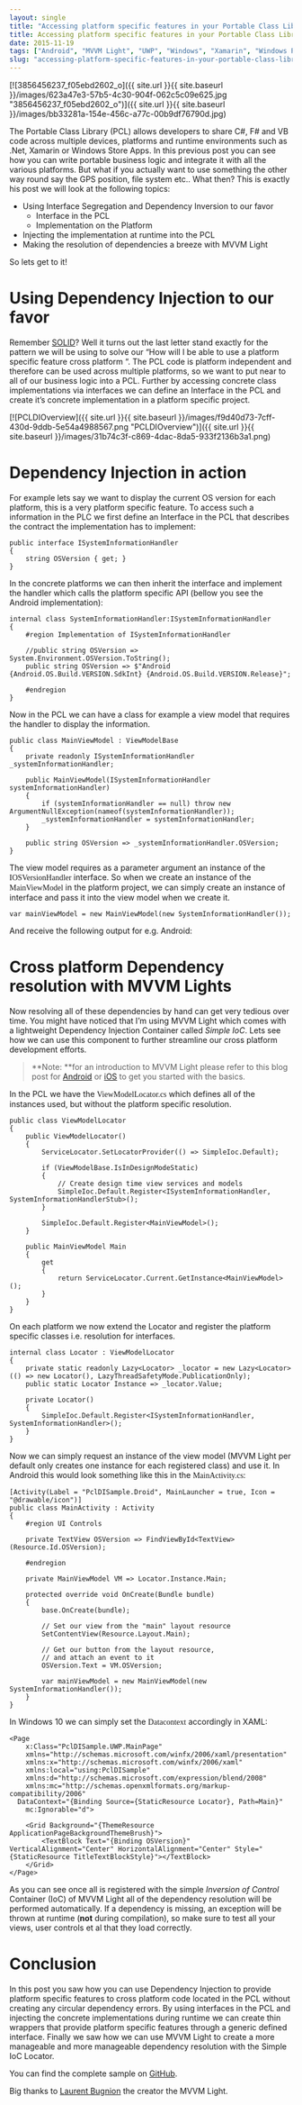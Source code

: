 ```yaml
---
layout: single
title: "Accessing platform specific features in your Portable Class Library (PCL) through Dependency Injection (DI)"
title: Accessing platform specific features in your Portable Class Library (PCL) through Dependency Injection (DI)
date: 2015-11-19
tags: ["Android", "MVVM Light", "UWP", "Windows", "Xamarin", "Windows Phone", "Xamarin.Forms", "iOS"]
slug: "accessing-platform-specific-features-in-your-portable-class-library-pcl-through-dependency-injection-di"
---
```


[![3856456237_f05ebd2602_o]({{ site.url }}{{ site.baseurl }}/images/623a47e3-57b5-4c30-904f-062c5c09e625.jpg "3856456237_f05ebd2602_o")]({{ site.url }}{{ site.baseurl }}/images/bb33281a-154e-456c-a77c-00b9df76790d.jpg)
 
The Portable Class Library (PCL) allows developers to share C#, F# and VB code across multiple devices, platforms and runtime environments such as .Net, Xamarin or Windows Store Apps. In this previous post you can see how you can write portable business logic and integrate it with all the various platforms. But what if you actually want to use something the other way round say the GPS position, file system etc.. What then? This is exactly his post we will look at the following topics:
 
- Using Interface Segregation and Dependency Inversion to our favor
    - Interface in the PCL
    - Implementation on the Platform
- Injecting the implementation at runtime into the PCL
- Making the resolution of dependencies a breeze with MVVM Light

 
So lets get to it!
 
# Using Dependency Injection to our favor
 
Remember [SOLID](https://en.wikipedia.org/wiki/SOLID_%28object-oriented_design%29 "link to solid explenation on wikipedia")? Well it turns out the last letter stand exactly for the pattern we will be using to solve our “How will I be able to use a platform specific feature cross platform “. The PCL code is platform independent and therefore can be used across multiple platforms, so we want to put near to all of our business logic into a PCL. Further by accessing concrete class implementations via interfaces we can define an Interface in the PCL and create it’s concrete implementation in a platform specific project.
 
[![PCLDIOverview]({{ site.url }}{{ site.baseurl }}/images/f9d40d73-7cff-430d-9ddb-5e54a4988567.png "PCLDIOverview")]({{ site.url }}{{ site.baseurl }}/images/31b74c3f-c869-4dac-8da5-933f2136b3a1.png)
 
# Dependency Injection in action
 
For example lets say we want to display the current OS version for each platform, this is a very platform specific feature. To access such a information in the PLC we first define an Interface in the PCL that describes the contract the implementation has to implement:


    public interface ISystemInformationHandler
    {
        string OSVersion { get; }
    }


In the concrete platforms we can then inherit the interface and implement the handler which calls the platform specific API (bellow you see the Android implementation):


    internal class SystemInformationHandler:ISystemInformationHandler
    {
        #region Implementation of ISystemInformationHandler
    
        //public string OSVersion => System.Environment.OSVersion.ToString();
        public string OSVersion => $"Android {Android.OS.Build.VERSION.SdkInt} {Android.OS.Build.VERSION.Release}";
    
        #endregion
    }


Now in the PCL we can have a class for example a view model that requires the handler to display the information.


    public class MainViewModel : ViewModelBase
    {
        private readonly ISystemInformationHandler _systemInformationHandler;
    
        public MainViewModel(ISystemInformationHandler systemInformationHandler)
        {
            if (systemInformationHandler == null) throw new ArgumentNullException(nameof(systemInformationHandler));
            _systemInformationHandler = systemInformationHandler;
        }
    
        public string OSVersion => _systemInformationHandler.OSVersion;
    }


The view model requires as a parameter argument an instance of the <font face="Consolas">IOSVersionHandler</font> interface. So when we create an instance of the <font face="Consolas">MainViewModel</font> in the platform project, we can simply create an instance of interface and pass it into the view model when we create it.


    var mainViewModel = new MainViewModel(new SystemInformationHandler());


And receive the following output for e.g. Android:



# Cross platform Dependency resolution with MVVM Lights

Now resolving all of these dependencies by hand can get very tedious over time. You might have noticed that I’m using MVVM Light which comes with a lightweight Dependency Injection Container called *Simple IoC*. Lets see how we can use this component to further streamline our cross platform development efforts.


> **Note: **for an introduction to MVVM Light please refer to this blog post for <font style="background-color: #ffff00"></font><font style=""><a title="Android MVVMLight Introduction" href="https://mallibone.com/post/xamarinandroid-and-mvvm-light-bindings" target="_blank"><font style="">Android</font></a><font style=""> or </font><a title="iOS MVVM Light introduction" href="https://mallibone.com/post/mvvm-light-bindings-under-xamarin.ios" target="_blank"><font style="">iOS</font></a> </font><font style="background-color: #ffff00"></font>to get you started with the basics.


In the PCL we have the <font face="Consolas">ViewModelLocator.cs</font> which defines all of the instances used, but without the platform specific resolution.


    public class ViewModelLocator
    {
        public ViewModelLocator()
        {
            ServiceLocator.SetLocatorProvider(() => SimpleIoc.Default);
    
            if (ViewModelBase.IsInDesignModeStatic)
            {
                // Create design time view services and models
                SimpleIoc.Default.Register<ISystemInformationHandler, SystemInformationHandlerStub>();
            }
    
            SimpleIoc.Default.Register<MainViewModel>();
        }
    
        public MainViewModel Main
        {
            get
            {
                return ServiceLocator.Current.GetInstance<MainViewModel>();
            }
        }
    }


On each platform we now extend the Locator and register the platform specific classes i.e. resolution for interfaces.


    internal class Locator : ViewModelLocator
    {
        private static readonly Lazy<Locator> _locator = new Lazy<Locator>(() => new Locator(), LazyThreadSafetyMode.PublicationOnly);
        public static Locator Instance => _locator.Value;
    
        private Locator()
        {
            SimpleIoc.Default.Register<ISystemInformationHandler, SystemInformationHandler>();
        }
    }


Now we can simply request an instance of the view model (MVVM Light per default only creates one instance for each registered class) and use it. In Android this would look something like this in the <font face="Consolas">MainActivity.cs</font>:


    [Activity(Label = "PclDISample.Droid", MainLauncher = true, Icon = "@drawable/icon")]
    public class MainActivity : Activity
    {
        #region UI Controls
    
        private TextView OSVersion => FindViewById<TextView>(Resource.Id.OSVersion);
    
        #endregion
    
        private MainViewModel VM => Locator.Instance.Main;
    
        protected override void OnCreate(Bundle bundle)
        {
            base.OnCreate(bundle);
    
            // Set our view from the "main" layout resource
            SetContentView(Resource.Layout.Main);
    
            // Get our button from the layout resource,
            // and attach an event to it
            OSVersion.Text = VM.OSVersion;
    
            var mainViewModel = new MainViewModel(new SystemInformationHandler());
        }
    }


In Windows 10 we can simply set the <font face="Consolas">Datacontext</font> accordingly in XAML:


    <Page
        x:Class="PclDISample.UWP.MainPage"
        xmlns="http://schemas.microsoft.com/winfx/2006/xaml/presentation"
        xmlns:x="http://schemas.microsoft.com/winfx/2006/xaml"
        xmlns:local="using:PclDISample"
        xmlns:d="http://schemas.microsoft.com/expression/blend/2008"
        xmlns:mc="http://schemas.openxmlformats.org/markup-compatibility/2006"
      DataContext="{Binding Source={StaticResource Locator}, Path=Main}"
        mc:Ignorable="d">
    
        <Grid Background="{ThemeResource ApplicationPageBackgroundThemeBrush}">
            <TextBlock Text="{Binding OSVersion}" VerticalAlignment="Center" HorizontalAlignment="Center" Style="{StaticResource TitleTextBlockStyle}"></TextBlock>
        </Grid>
    </Page>


As you can see once all is registered with the simple *Inversion of Control* Container (IoC) of MVVM Light all of the dependency resolution will be performed automatically. If a dependency is missing, an exception will be thrown at runtime (**not** during compilation), so make sure to test all your views, user controls et al that they load correctly.

# Conclusion

In this post you saw how you can use Dependency Injection to provide platform specific features to cross platform code located in the PCL without creating any circular dependency errors. By using interfaces in the PCL and injecting the concrete implementations during runtime we can create thin wrappers that provide platform specific features through a generic defined interface. Finally we saw how we can use MVVM Light to create a more manageable and more manageable dependency resolution with the Simple IoC Locator.

You can find the complete sample on [GitHub](https://github.com/mallibone/PclDISample.git "Link to sample code on github").

Big thanks to [Laurent Bugnion](http://www.galasoft.ch/) the creator the MVVM Light.

